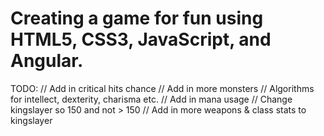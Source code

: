 # Creating a game for fun using HTML5, CSS3, JavaScript, and Angular.

TODO:
  // Add in critical hits chance
  // Add in more monsters
  // Algorithms for intellect, dexterity, charisma etc.
  // Add in mana usage
  // Change kingslayer so 150 and not > 150
  // Add in more weapons & class stats to kingslayer
  
